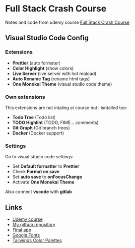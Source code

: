 # Full Stack Crash Course

Notes and code from udemy course [Full Stack Crash Course](https://www.udemy.com/course/full-stack-crash-course/)

## Visual Studio Code Config

### Extensions

- **Prettier** (auto formater)
- **Color Highlight** (show colors)
- **Live Server** (live server with hot reaload)
- **Auto Rename Tag** (rename html tags)
- **One Monokai Theme** (visual studio code theme)

### Own extensions

This extensions are not intaling at course but I isntalled too:

- **Todo Tree** (Todo list)
- **TODO Highliht** (TODO, FIME... comments)
- **Git Graph** (Git branch trees)
- **Docker** (Docker support)

### Settings

Go to visual studio code settings:

- Set **Default formatter** to **Prettier**
- Check **Format on save**
- Set **auto save** to **onFocusChange**
- Activate **One Monokai Theme**

Also connect **vscode** with **gitlab**

## Links

- [Udemy course](https://www.udemy.com/course/full-stack-crash-course/)
- [My github repository](https://github.com/agedito/udemy-full-stack-crash-course)
- [Final app](https://todayilearned-jonas.netlify.app/)
- [Google Fonts](https://fonts.google.com/)
- [Tailwinds Color Palettes](https://tailwindcss.com/)
